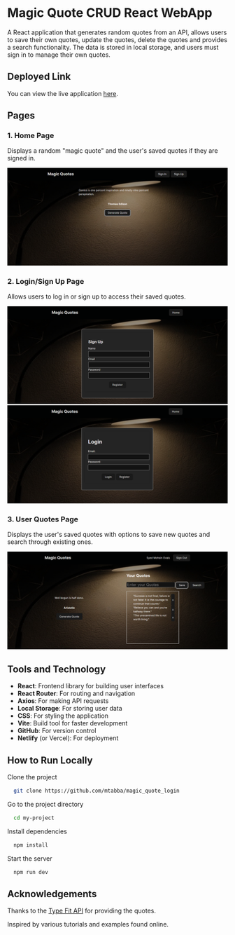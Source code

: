 # Magic Quote CRUD React WebApp

A React application that generates random quotes from an API, allows users to save their own quotes, update the quotes, delete the quotes and provides a search functionality. The data is stored in local storage, and users must sign in to manage their own quotes.

## Deployed Link

You can view the live application [here](https://magic-quote-login.vercel.app/).

## Pages

### 1. Home Page

Displays a random "magic quote" and the user's saved quotes if they are signed in.

![alt text](image.png)

### 2. Login/Sign Up Page

Allows users to log in or sign up to access their saved quotes.

![alt text](image-1.png)
![alt text](image-2.png)

### 3. User Quotes Page

Displays the user's saved quotes with options to save new quotes and search through existing ones.

![alt text](image-3.png)

## Tools and Technology

- **React**: Frontend library for building user interfaces
- **React Router**: For routing and navigation
- **Axios**: For making API requests
- **Local Storage**: For storing user data
- **CSS**: For styling the application
- **Vite**: Build tool for faster development
- **GitHub**: For version control
- **Netlify** (or Vercel): For deployment

## How to Run Locally

Clone the project

```bash
  git clone https://github.com/mtabba/magic_quote_login
```

Go to the project directory

```bash
  cd my-project
```

Install dependencies

```bash
  npm install
```

Start the server

```bash
  npm run dev
```

## Acknowledgements

Thanks to the [Type Fit API](https://type.fit/api/quotes) for providing the quotes.

Inspired by various tutorials and examples found online.
